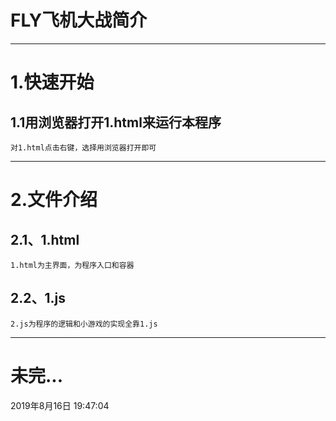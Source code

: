 # FLY飞机大战简介
-------
# 1.快速开始
## 1.1用浏览器打开1.html来运行本程序
	对1.html点击右键，选择用浏览器打开即可

-------
# 2.文件介绍
## 2.1、1.html
	1.html为主界面，为程序入口和容器

## 2.2、1.js
	2.js为程序的逻辑和小游戏的实现全靠1.js

-------
# 未完...
2019年8月16日 19:47:04





